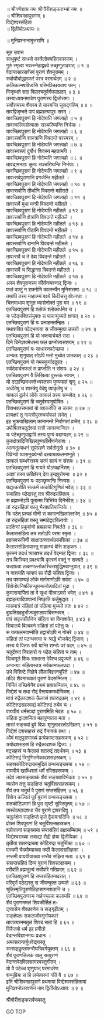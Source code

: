 
  
॥ श्रीगणेशाय नमः श्रीगौरीशङ्कराभ्यां नमः ॥  
॥ श्रीशिवमहापुराणम् ॥  
विद्येश्वरसंहिता  
॥ द्वितीयोऽध्यायः ॥  
  
॥ मुनिप्रश्नानामुत्तराणि ॥  
  
  
सूत उवाच  
साधुपृष्टं साधवो वस्त्रैलोक्यहितकारकम् ।  
गुरुं स्मृत्वा भवत्स्नेहाद्वक्ष्ये तच्छृणुतादरात् ॥ १ ॥  
वेदान्तसारसर्वस्वं पुराणं शैवमुत्तमम् ।  
सर्वाघौघोद्धारकरं परत्र परमार्थदम् ॥ २ ॥  
कलिकल्मषविध्वंसि यस्मिञ्च्छिवयशः परम् ।  
विजृम्भते सदा विप्राश्चतुर्वर्गफलप्रदम् ॥ ३ ॥  
तस्याध्ययनमात्रेण पुराणस्य द्विजोत्तमाः ।  
सर्वोत्तमस्य शैवस्य ते यास्यन्ति सुसद्‌गतिम् ॥ ४ ॥  
तावद्विजृम्भते पापं ब्रह्महत्यापुरः सरम् ।  
यावच्छिवपुराणं हि नोदेष्यति जगत्यहो ॥ ५ ॥  
तावत्कलिमहोत्पाताः सञ्चरिष्यन्ति निर्भयाः ।  
यावच्छिवपुराणं हि नोदेष्यति जगत्यहो ॥ ६ ॥  
तावत्सर्वाणि शास्त्राणि विवदन्ते परस्परम् ।  
यावच्छिवपुराणं हि नोदेष्यति जगत्यहो ॥ ७ ॥  
तावत्स्वरूपं दुर्बोधं शिवस्य महतामपि ।  
यावच्छिवपुराणं हि नोदेष्यति जगत्यहो ॥ ८ ॥  
तावद्यमभटाः क्रूराः सञ्चरिष्यन्ति निर्भयाः ।  
यावच्छिवपुराणं हि नोदेष्यति जगत्यहो ॥ ९ ॥  
तावत्सर्वपुराणानि प्रगर्जन्ति महीतले ।  
यावच्छिवपुराणं हि नोदेष्यति जगत्यहो ॥ १० ॥  
तावत्सर्वाणि तीर्थानि विवदन्ते महीतले ।  
यावच्छिवपुराणं हि नोदेष्यति जगत्यहो ॥ ११ ॥  
तावत्सर्वे मुधा मन्त्री विवदन्ते महीतले ।  
यावच्छिवपुराणं हि नोदेष्यति महीतले ॥ १२ ॥  
तावत्सर्वाणि क्षेत्राणि विवदन्ते महीतले ।  
यावच्छिवपुराणं हि नोदेष्यति महीतले ॥ १३ ॥  
तावत्सर्वाणि पीठानि विवदन्ते महीतले ।  
यावच्छिवपुराणं हि नोदेष्यति महीतले ॥ १४ ॥  
तावत्सर्वाणि दानानि विवदन्ते महीतले ।  
यावच्छिवपुराणं हि नोदेष्यति महीतले ॥ १५ ॥  
तावत्सर्वे च ते देवा विवदन्ते महीतले ।  
यावच्छिवपुराणं हि नोदेष्यति महीतले ॥ १६ ॥  
तावत्सर्वे च सिद्धान्ता विवदन्ते महीतले ।  
यावच्छिवपुराणं हि नोदेष्यति महीतले ॥ १७ ॥  
अस्य शैवपुराणस्य कीर्तनश्रवणाद् द्विजाः ।  
फलं वक्तुं न शक्नोमि कार्त्स्न्येन मुनिसत्तमाः ॥ १८ ॥  
तथापि तस्य माहात्म्यं वक्ष्ये किञ्चित्तु वोऽनघाः ।  
चित्तमाधाय शृणुत व्यासेनोक्तं पुरा मम ॥ १९ ॥  
एतच्छिवपुराणं हि श्लोकं श्लोकार्धमेव च ।  
यः पठेद्‌भक्तिसंयुक्तः स पापान्मुच्यते क्षणात् ॥ २० ॥  
एतच्छिवपुराणं हि यः प्रत्यहमतन्द्रितः ।  
यथाशक्ति पठेद्‌भक्त्या स जीवन्मुक्त उच्यते ॥ २१ ॥  
एतच्छिवपुराणं हि यो भक्त्यार्चयते सदा ।  
दिने दिनेऽश्वमेधस्य फलं प्राप्नोत्यसंशयम् ॥ २२ ॥  
एतच्छिवपुराणं यः साधारणपदेच्छया ।  
अन्यतः शृणुयात् सोऽपि मत्तो मुच्येत पातकात् ॥ २३ ॥  
एतच्छिवपुराणं यो नमस्कुर्याददूरतः ।  
सर्वदेवार्चनफलं स प्राप्नोति न संशयः ॥ २४ ॥  
एतच्छिवपुराणं वै लिखित्वा पुस्तकं स्वयम् ।  
यो दद्याच्छिवभक्तेभ्यस्तस्य पुण्यफलं शृणु ॥ २५ ॥  
अधीतेषु च शास्त्रेषु वेदेषु व्याकृतेषु च ।  
यत्फलं दुर्लभं लोके तत्फलं तस्य सम्भवेत् ॥ २६ ॥  
एतच्छिवपुराणं हि चतुर्दश्यामुपोषितः ।  
शिवभक्तसभायां यो व्याकरोति स उत्तमः ॥ २७ ॥  
प्रत्यक्षरं तु गायत्रीपुरश्चर्याफलं लभेत् ।  
इह भुक्त्वाखिलान् कामानन्ते निर्वाणतां व्रजेत् ॥ २८ ॥  
उपोषितश्चतुर्दश्यां रात्रौ जागरणान्वितः ।  
यः पठेच्छृणुयाद्वापि तस्य पुण्यं वदाम्यहम् ॥ २९ ॥  
कुरुक्षेत्रादिनिखिलपुण्यतीर्थेष्वनेकशः ।  
आत्मतुल्यधनं सूर्यग्रहणे सर्वतोमुखे ॥ ३० ॥  
विप्रेभ्यो व्यासमुख्येभ्यो दत्त्वायत्फलमश्नुते ।  
तत्फलं सम्भवेत्तस्य सत्यं सत्यं न संशयः ॥ ३१ ॥  
एतच्छिवपुराणं हि गायते योऽप्यहर्निशम् ।  
आज्ञां तस्य प्रतीक्षेरन् देवा इन्द्रपुरोगमाः ॥ ३२ ॥  
एतच्छिवपुराणं यः पठञ्छृण्वन्हि नित्यशः ।  
यद्यत्करोति सत्कर्म तत्कोटिगुणितं भवेत् ॥ ३३ ॥  
समाहितः पठेद्यस्तु तत्र श्रीरुद्रसंहिताम् ।  
स ब्रह्मघ्नोऽपि पूतात्मा त्रिभिरेव दिनैर्भवेत् ॥ ३४ ॥  
तां रुद्रसंहितां यस्तु भैरवप्रतिमान्तिके ।  
त्रिः पठेत् प्रत्यहं मौनी स कामानखिलांल्लभेत् ॥ ३५ ॥  
तां रुद्रसंहितां यस्तु सम्पठेद्वटबिल्वयोः ।  
प्रदक्षिणां प्रकुर्वाणो ब्रह्महत्या निवर्तते ॥ ३६ ॥  
कैलाससंहिता तत्र ततोऽपि परमा स्मृता ।  
ब्रह्मस्वरूपिणी साक्षात्प्रणवार्थप्रकाशिका ॥ ३७ ॥  
कैलाससंहितायास्तु माहात्म्यं वेत्ति शङ्‌करः ।  
कृत्स्नं तदर्धं व्यासश्च तदर्धं वेद्म्यहं द्विजाः ॥ ३८ ॥  
तत्र किञ्चित् प्रवक्ष्यामि कृत्स्नं वक्तुं न शक्यते ।  
यज्ज्ञात्वा तत्क्षणाल्लोकश्चित्तशुद्धिमवाप्नुयात् ॥ ३९ ॥  
न नाशयति यत्पापं सा रौद्री संहिता द्विजाः ।  
तन्न पश्याम्यहं लोके मार्गमाणोऽपि सर्वदा ॥ ४० ॥  
शिवेनोपनिषत्सिन्धुमन्थनोत्पादितां मुदा ।  
कुमारायार्पितां तां वै सुधां पीत्वाऽमरो भवेत् ॥ ४१ ॥  
ब्रह्महत्यादिपापानां निष्कृतिं कर्तुमुद्यतः ।  
मासमात्रं संहितां तां पठित्वा मुच्यते ततः ॥ ४२ ॥  
दुष्प्रतिग्रहदुर्भोज्यदुरालापादिसम्भवम् ।  
पापं सकृत्कीर्तनेन संहिता सा विनाशयेत् ॥ ४३ ॥  
शिवालये बिल्ववने संहितां तां पठेत्तु यः ।  
स यत्फलमवाप्नोति तद्वाचोऽपि न गोचरे ॥ ४४ ॥  
संहितां तां पठन्भक्त्या यः श्राद्धे भोजयेद् द्विजान् ।  
तस्य ये पितरः सर्वे यान्ति शम्भोः परं पदम् ॥ ४५ ॥  
चतुर्दश्यां निराहारो यः पठेत् संहितां च ताम् ।  
बिल्वमूले शिवः साक्षात्स देवैश्च प्रपूज्यते ॥ ४६ ॥  
अप्यन्याः संहितास्तत्र सर्वकामफलप्रदा ।  
उभे विशिष्टे विज्ञेये लीलाविज्ञानपूरिते ॥ ४७ ॥  
तदिदं शैवमाख्यातं पुराणं वेदसम्मितम् ।  
निर्मितं तच्छिवेनैव प्रथमं ब्रह्मसम्मितम् ॥ ४८ ॥  
विद्येशं च तथा रौद्रं वैनायकमथौमिकम् ।  
मात्रं रुद्रैकादशकं कैलासं शतरुद्रकम् ॥ ४९ ॥  
कोटिरुद्रसहस्राद्यं कोटिरुद्रं तथैव च ।  
वायवीयं धर्मसञ्ज्ञं पुराणमिति भेदतः ॥ ५० ॥  
संहिता द्वादशमिता महापुण्यतरा मता ।  
तासां सङ्ख्यां ब्रुवे विप्राः शृणुतादरतोऽखिलम् ॥ ५१ ॥  
विद्येशं दशसाहस्रं रुद्रं वैनायकं तथा ।  
औमं मातृपुराणाख्यं प्रत्येकाष्टसहस्रकम् ॥ ५२ ॥  
त्रयोदशसहस्रं हि रुद्रैकादशकं द्विजाः ।  
षट्सहस्रं च कैलासं शतरुद्रं तदर्धकम् ॥ ५३ ॥  
कोटिरुद्रं त्रिगुणितमेकादशसहस्रकम् ।  
सहस्रकोटिरुद्राख्यमुदितं ग्रन्थसङ्ख्यया ॥ ५४ ॥  
वायवीयं खाब्धिशतं धर्मं रविसहस्रकम् ।  
तदेवं लक्षसङ्ख्याकं शैवं सङ्ख्याविभेदतः ॥ ५५ ॥  
व्यासेन तत्तु सङ्‌क्षिप्तं चतुर्विंशत्सहस्रकम् ।  
शैवं तत्र चतुर्थं वै पुराणं सप्तसंहितम् ॥ ५६ ॥  
शिवेन कल्पितं पूर्वं पुराणं ग्रन्थसङ्ख्यया ।  
शतकोटिप्रमाणं हि पुरा सृष्टौ सुविस्मृतम् ॥ ५७ ॥  
व्यस्तेऽष्टादशधा चैव पुराणे द्वापरादिषु ।  
चतुर्लक्षेण सङ्‌क्षिप्ते कृते द्वैपायनादिभिः ॥ ५८ ॥  
प्रोक्तं शिवपुराणं हि चतुर्विंशत्सहस्रकम् ।  
श्लोकानां सङ्ख्यया सप्तसंहितं ब्रह्मसम्मितम् ॥ ५९ ॥  
विद्येश्वराख्या तत्राद्या रौद्री ज्ञेया द्वितीयिका ।  
तृतीया शतरुद्राख्या कोटिरुद्रा चतुर्थिका ॥ ६० ॥  
पञ्चमी चैवमौम्याख्या षष्ठी कैलाससञ्ज्ञिका ।  
सप्तमी वायवीयाख्या सप्तैवं संहिता मताः ॥ ६१ ॥  
ससप्तसंहितं दिव्यं पुराणं शिवसञ्ज्ञकम् ।  
वरीवर्ति ब्रह्मतुल्यं सर्वोपरि गतिप्रदम् ॥ ६२ ॥  
एतच्छिवपुराणं हि सप्तसंहितमादरात् ।  
परिपूर्णं पठेद्यस्तु स जीवन्मुक्त उच्यते ॥ ६३ ॥  
श्रुतिस्मृतिपुराणेतिहासागमशतानि च ।  
एतच्छिवपुराणस्य नार्हन्त्यल्पां कलामपि ॥ ६४ ॥  
शैवं पुराणममलं शिवकीर्तितं त-  
     द्‌व्यासेन शैवप्रवणेन च सङ्‌गृहीतम् ।  
सङ्‌क्षेपतः सकलजीवगुणोपकारं  
     तापत्रयघ्नमतुलं शिवदं सतां हि ॥ ६५ ॥  
विकैतवो धर्म इह प्रगीतो  
     वेदान्तविज्ञानमयः प्रधानः ।  
अमत्सरान्तर्बुधवेद्यवस्तु  
     सत्सङ्कॢप्तमन्त्रौघत्रिवर्गयुक्तम् ॥ ६६ ॥  
शैवं पुराणतिलकं खलु सत्पुराणं  
     वेदान्तवेदविलसत्परवस्तुगीतम् ।  
यो वै पठेच्च शृणुयात् परमादरेण  
     शम्भुप्रियः स हि लभेत्परमां गतिं वै ॥ ६७ ॥  
इति श्रीशिवमहापुराणे प्रथमायां विद्येश्वरसंहितायां  
मुनिप्रश्नोत्तरवर्णनं नाम द्वितीयोऽध्यायः ॥ २ ॥  
  
  
श्रीगौरीशङ्करार्पणमस्तु  
  
GO TOP
